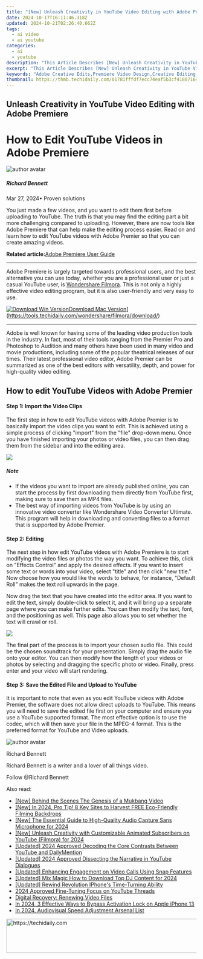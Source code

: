 ```yaml
---
title: "[New] Unleash Creativity in YouTube Video Editing with Adobe Premiere for 2024"
date: 2024-10-17T16:11:46.318Z
updated: 2024-10-21T02:26:40.662Z
tags:
  - ai video
  - ai youtube
categories:
  - ai
  - youtube
description: "This Article Describes [New] Unleash Creativity in YouTube Video Editing with Adobe Premiere for 2024"
excerpt: "This Article Describes [New] Unleash Creativity in YouTube Video Editing with Adobe Premiere for 2024"
keywords: "Adobe Creative Edits,Premiere Video Design,Creative Editing Tips,YouTube Content Boost,Adobe Film Mastery,Video Edit Creativity,Idea to Storyboard"
thumbnail: https://thmb.techidaily.com/01781fffdf7ecc74eaf5b3cf4180716493ded8344db51bb91021cea7376b2f5b.jpg
---
```


## Unleash Creativity in YouTube Video Editing with Adobe Premiere

# How to Edit YouTube Videos in Adobe Premiere

![author avatar](https://images.wondershare.com/filmora/article-images/richard-bennett.jpg)

##### Richard Bennett

 Mar 27, 2024• Proven solutions

 You just made a few videos, and you want to edit them first before uploading to YouTube. The truth is that you may find the editing part a bit more challenging compared to uploading. However, there are now tools like Adobe Premiere that can help make the editing process easier. Read on and learn how to edit YouTube videos with Adobe Premier so that you can create amazing videos.

**Related article:**[Adobe Premiere User Guide](https://tools.techidaily.com/wondershare/filmora/download/)

---

 Adobe Premiere is largely targeted towards professional users, and the best alternative you can use today, whether you are a professional user or just a casual YouTube user, is [Wondershare Filmora](https://tools.techidaily.com/wondershare/filmora/download/). This is not only a highly effective video editing program, but it is also user-friendly and very easy to use.

[![Download Win Version](https://images.wondershare.com/filmora/guide/download-btn-win.jpg)](https://tools.techidaily.com/wondershare/filmora/download/)[Download Mac Version](https://images.wondershare.com/filmora/guide/download-btn-mac.jpg)](https://tools.techidaily.com/wondershare/filmora/download/)

---

 Adobe is well known for having some of the leading video production tools in the industry. In fact, most of their tools ranging from the Premier Pro and Photoshop to Audition and many others have been used in many video and movie productions, including some of the popular theatrical releases of our times. Their latest professional video editor, Adobe Premier can be summarized as one of the best editors with versatility, depth, and power for high-quality video editing.

## How to edit YouTube Videos with Adobe Premier

#### Step 1: Import the Video Clips

 The first step in how to edit YouTube videos with Adobe Premier is to basically import the video clips you want to edit. This is achieved using a simple process of clicking "import" from the "file" drop-down menu. Once you have finished importing your photos or video files, you can then drag them from the sidebar and into the editing area.

![](https://images.wondershare.com/filmora/article-images/adobe-premiere-interface.jpg)

##### Note

* If the videos you want to import are already published online, you can start the process by first downloading them directly from YouTube first, making sure to save them as MP4 files.
* The best way of importing videos from YouTube is by using an innovative video converter like Wondershare Video Converter Ultimate. This program will help in downloading and converting files to a format that is supported by Adobe Premier.

#### Step 2: Editing

 The next step in how edit YouTube videos with Adobe Premiere is to start modifying the video files or photos the way you want. To achieve this, click on "Effects Control" and apply the desired effects. If you want to insert some text or words into your video, select "title" and then click "new title." Now choose how you would like the words to behave, for instance, "Default Roll" makes the text roll upwards in the page.

 Now drag the text that you have created into the editor area. If you want to edit the text, simply double-click to select it, and it will bring up a separate page where you can make further edits. You can then modify the text, font, and the positioning as well. This page also allows you to set whether the text will crawl or roll.

![](https://images.wondershare.com/filmora/article-images/add-text-with-premiere-pro-3.jpg)

 The final part of the process is to import your chosen audio file. This could be the chosen soundtrack for your presentation. Simply drag the audio file onto your editor. You can then modify how the length of your videos or photos by selecting and dragging the specific photo or video. Finally, press enter and your video will start rendering.

#### Step 3: Save the Edited File and Upload to YouTube

 It is important to note that even as you edit YouTube videos with Adobe Premier, the software does not allow direct uploads to YouTube. This means you will need to save the edited file first on your computer and ensure you use a YouTube supported format. The most effective option is to use the  codec, which will then save your file in the MPEG-4 format. This is the preferred format for YouTube and Video uploads.

![author avatar](https://images.wondershare.com/filmora/article-images/richard-bennett.jpg)

Richard Bennett

Richard Bennett is a writer and a lover of all things video.

Follow @Richard Bennett

<ins class="adsbygoogle"
     style="display:block"
     data-ad-format="autorelaxed"
     data-ad-client="ca-pub-7571918770474297"
     data-ad-slot="1223367746"></ins>

<ins class="adsbygoogle"
     style="display:block"
     data-ad-client="ca-pub-7571918770474297"
     data-ad-slot="8358498916"
     data-ad-format="auto"
     data-full-width-responsive="true"></ins>

<span class="atpl-alsoreadstyle">Also read:</span>
<div><ul>
<li><a href="https://youtube-data.techidaily.com/ehind-the-scenes-the-genesis-of-a-mukbang-video/"><u>[New] Behind the Scenes The Genesis of a Mukbang Video</u></a></li>
<li><a href="https://youtube-data.techidaily.com/n-2024-pro-tip-8-key-sites-to-harvest-free-eco-friendly-filming-backdrops/"><u>[New] In 2024, Pro Tip! 8 Key Sites to Harvest FREE Eco-Friendly Filming Backdrops</u></a></li>
<li><a href="https://youtube-data.techidaily.com/he-essential-guide-to-high-quality-audio-capture-sans-microphone-for-2024/"><u>[New] The Essential Guide to High-Quality Audio Capture Sans Microphone for 2024</u></a></li>
<li><a href="https://youtube-blog.techidaily.com/nleash-creativity-with-customizable-animated-subscribers-on-youtube-filmora-for-2024/"><u>[New] Unleash Creativity with Customizable Animated Subscribers on YouTube (Filmora) for 2024</u></a></li>
<li><a href="https://facebook-video-share.techidaily.com/updated-2024-approved-decoding-the-core-contrasts-between-youtube-and-dailymention/"><u>[Updated] 2024 Approved Decoding the Core Contrasts Between YouTube and DailyMention</u></a></li>
<li><a href="https://youtube-data.techidaily.com/ed-2024-approved-dissecting-the-narrative-in-youtube-dialogues/"><u>[Updated] 2024 Approved Dissecting the Narrative in YouTube Dialogues</u></a></li>
<li><a href="https://video-capture.techidaily.com/updated-enhancing-engagement-on-video-calls-using-snap-features/"><u>[Updated] Enhancing Engagement on Video Calls Using Snap Features</u></a></li>
<li><a href="https://youtube-data.techidaily.com/ed-mix-magic-how-to-download-top-dj-content-for-2024/"><u>[Updated] Mix Magic How to Download Top DJ Content for 2024</u></a></li>
<li><a href="https://fox-blue.techidaily.com/updated-rewind-revolution-iphones-time-turning-ability/"><u>[Updated] Rewind Revolution IPhone's Time-Turning Ability</u></a></li>
<li><a href="https://youtube-data.techidaily.com/approved-fine-tuning-focus-on-youtube-threads/"><u>2024 Approved Fine-Tuning Focus on YouTube Threads</u></a></li>
<li><a href="https://data-wizards.techidaily.com/digital-recovery-renewing-video-files/"><u>Digital Recovery: Renewing Video Files</u></a></li>
<li><a href="https://activate-lock.techidaily.com/in-2024-3-effective-ways-to-bypass-activation-lock-on-apple-iphone-13-by-drfone-ios/"><u>In 2024, 3 Effective Ways to Bypass Activation Lock on Apple iPhone 13</u></a></li>
<li><a href="https://extra-information.techidaily.com/in-2024-audiovisual-speed-adjustment-arsenal-list/"><u>In 2024, Audiovisual Speed Adjustment Arsenal List</u></a></li>
</ul></div>

<!-- affiliate ads begin -->
<a href="https://dhgate.sjv.io/c/5597632/1172027/12108" target="_top" id="1172027">
  <img src="//a.impactradius-go.com/display-ad/12108-1172027" border="0" alt="https://techidaily.com" width="728" height="90"/>
</a>
<img height="0" width="0" src="https://dhgate.sjv.io/i/5597632/1172027/12108" style="position:absolute;visibility:hidden;" border="0" />
<!-- affiliate ads end -->

